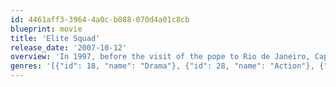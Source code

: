 ```yaml
---
id: 4461aff3-3964-4a0c-b088-070d4a01c8cb
blueprint: movie
title: 'Elite Squad'
release_date: '2007-10-12'
overview: 'In 1997, before the visit of the pope to Rio de Janeiro, Captain Nascimento from BOPE (Special Police Operations Battalion) is assigned to eliminate the risks of the drug dealers in a dangerous slum nearby where the pope intends to be lodged.'
genres: '[{"id": 18, "name": "Drama"}, {"id": 28, "name": "Action"}, {"id": 80, "name": "Crime"}]'
---
```

